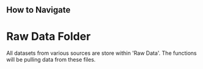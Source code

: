 ## How to Navigate
# Raw Data Folder
All datasets from various sources are store within 'Raw Data'. The functions will be pulling data from these files. 

